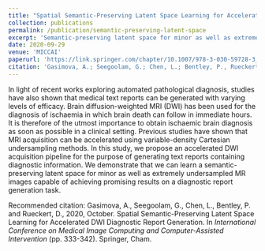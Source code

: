 ```yaml
---
title: "Spatial Semantic-Preserving Latent Space Learning for Accelerated DWI Diagnostic Report Generation"
collection: publications
permalink: /publication/semantic-preserving-latent-space
excerpt: 'Semantic-preserving latent space for minor as well as extremely undersampled MR images capable of achieving promising results on a diagnostic report generation task.'
date: 2020-09-29
venue: 'MICCAI'
paperurl: 'https://link.springer.com/chapter/10.1007/978-3-030-59728-3_33'
citation: 'Gasimova, A.; Seegoolam, G.; Chen, L.; Bentley, P., Rueckert, D. (2010). &quot;Spatial Semantic-Preserving Latent Space Learning for Accelerated DWI Diagnostic Report Generation.&quot; <i>MICCAI</i>'
---
```

In light of recent works exploring automated pathological diagnosis, studies have also shown that medical text reports can be generated with varying levels of efficacy. Brain diffusion-weighted MRI (DWI) has been used for the diagnosis of ischaemia in which brain death can follow in immediate hours. It is therefore of the utmost importance to obtain ischaemic brain diagnosis as soon as possible in a clinical setting. Previous studies have shown that MRI acquisition can be accelerated using variable-density Cartesian undersampling methods. In this study, we propose an accelerated DWI acquisition pipeline for the purpose of generating text reports containing diagnostic information. We demonstrate that we can learn a semantic-preserving latent space for minor as well as extremely undersampled MR images capable of achieving promising results on a diagnostic report generation task.

Recommended citation: Gasimova, A., Seegoolam, G., Chen, L., Bentley, P. and Rueckert, D., 2020, October. Spatial Semantic-Preserving Latent Space Learning for Accelerated DWI Diagnostic Report Generation. In *International Conference on Medical Image Computing and Computer-Assisted Intervention* (pp. 333-342). Springer, Cham.
